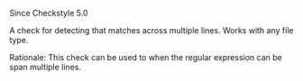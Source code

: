 Since Checkstyle 5.0

A check for detecting that matches across multiple lines. Works with any file type.

Rationale: This check can be used to when the regular expression can be span multiple lines.